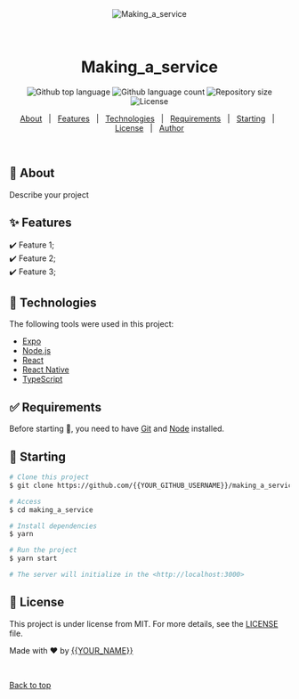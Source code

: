<div align="center" id="top"> 
  <img src="./.github/app.gif" alt="Making_a_service" />

  &#xa0;

  <!-- <a href="https://making_a_service.netlify.app">Demo</a> -->
</div>

<h1 align="center">Making_a_service</h1>

<p align="center">
  <img alt="Github top language" src="https://img.shields.io/github/languages/top/{{YOUR_GITHUB_USERNAME}}/making_a_service?color=56BEB8">

  <img alt="Github language count" src="https://img.shields.io/github/languages/count/{{YOUR_GITHUB_USERNAME}}/making_a_service?color=56BEB8">

  <img alt="Repository size" src="https://img.shields.io/github/repo-size/{{YOUR_GITHUB_USERNAME}}/making_a_service?color=56BEB8">

  <img alt="License" src="https://img.shields.io/github/license/{{YOUR_GITHUB_USERNAME}}/making_a_service?color=56BEB8">

  <!-- <img alt="Github issues" src="https://img.shields.io/github/issues/{{YOUR_GITHUB_USERNAME}}/making_a_service?color=56BEB8" /> -->

  <!-- <img alt="Github forks" src="https://img.shields.io/github/forks/{{YOUR_GITHUB_USERNAME}}/making_a_service?color=56BEB8" /> -->

  <!-- <img alt="Github stars" src="https://img.shields.io/github/stars/{{YOUR_GITHUB_USERNAME}}/making_a_service?color=56BEB8" /> -->
</p>

<!-- Status -->

<!-- <h4 align="center"> 
	🚧  Making_a_service 🚀 Under construction...  🚧
</h4> 

<hr> -->

<p align="center">
  <a href="#dart-about">About</a> &#xa0; | &#xa0; 
  <a href="#sparkles-features">Features</a> &#xa0; | &#xa0;
  <a href="#rocket-technologies">Technologies</a> &#xa0; | &#xa0;
  <a href="#white_check_mark-requirements">Requirements</a> &#xa0; | &#xa0;
  <a href="#checkered_flag-starting">Starting</a> &#xa0; | &#xa0;
  <a href="#memo-license">License</a> &#xa0; | &#xa0;
  <a href="https://github.com/{{YOUR_GITHUB_USERNAME}}" target="_blank">Author</a>
</p>

<br>

## :dart: About ##

Describe your project

## :sparkles: Features ##

:heavy_check_mark: Feature 1;\
:heavy_check_mark: Feature 2;\
:heavy_check_mark: Feature 3;

## :rocket: Technologies ##

The following tools were used in this project:

- [Expo](https://expo.io/)
- [Node.js](https://nodejs.org/en/)
- [React](https://pt-br.reactjs.org/)
- [React Native](https://reactnative.dev/)
- [TypeScript](https://www.typescriptlang.org/)

## :white_check_mark: Requirements ##

Before starting :checkered_flag:, you need to have [Git](https://git-scm.com) and [Node](https://nodejs.org/en/) installed.

## :checkered_flag: Starting ##

```bash
# Clone this project
$ git clone https://github.com/{{YOUR_GITHUB_USERNAME}}/making_a_service

# Access
$ cd making_a_service

# Install dependencies
$ yarn

# Run the project
$ yarn start

# The server will initialize in the <http://localhost:3000>
```

## :memo: License ##

This project is under license from MIT. For more details, see the [LICENSE](LICENSE.md) file.


Made with :heart: by <a href="https://github.com/{{YOUR_GITHUB_USERNAME}}" target="_blank">{{YOUR_NAME}}</a>

&#xa0;

<a href="#top">Back to top</a>
